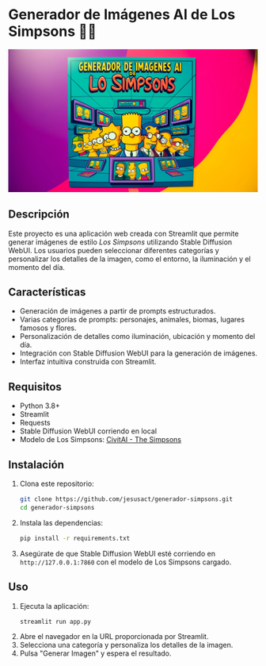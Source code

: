 # Generador de Imágenes AI de Los Simpsons 😶‍🌫️

![Generador de Imágenes AI de Los Simpsons](https://raw.githubusercontent.com/jesusact/stable-diffusion-simpsons/refs/heads/main/assets/banner-simpsons.webp)

## Descripción
Este proyecto es una aplicación web creada con Streamlit que permite generar imágenes de estilo *Los Simpsons* utilizando Stable Diffusion WebUI. Los usuarios pueden seleccionar diferentes categorías y personalizar los detalles de la imagen, como el entorno, la iluminación y el momento del día.

## Características
- Generación de imágenes a partir de prompts estructurados.
- Varias categorías de prompts: personajes, animales, biomas, lugares famosos y flores.
- Personalización de detalles como iluminación, ubicación y momento del día.
- Integración con Stable Diffusion WebUI para la generación de imágenes.
- Interfaz intuitiva construida con Streamlit.

## Requisitos
- Python 3.8+
- Streamlit
- Requests
- Stable Diffusion WebUI corriendo en local
- Modelo de Los Simpsons: [CivitAI - The Simpsons](https://civitai.com/models/1250/the-simpsons)

## Instalación
1. Clona este repositorio:
   ```bash
   git clone https://github.com/jesusact/generador-simpsons.git
   cd generador-simpsons
   ```
2. Instala las dependencias:
   ```bash
   pip install -r requirements.txt
   ```
3. Asegúrate de que Stable Diffusion WebUI esté corriendo en `http://127.0.0.1:7860` con el modelo de Los Simpsons cargado.

## Uso
1. Ejecuta la aplicación:
   ```bash
   streamlit run app.py
   ```
2. Abre el navegador en la URL proporcionada por Streamlit.
3. Selecciona una categoría y personaliza los detalles de la imagen.
4. Pulsa "Generar Imagen" y espera el resultado.

